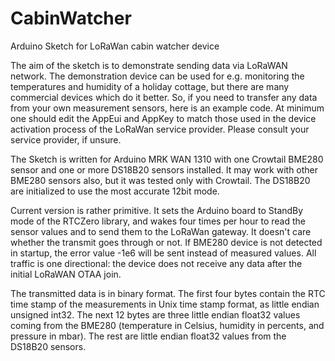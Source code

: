# CabinWatcher
Arduino Sketch for LoRaWan cabin watcher device

The aim of the sketch is to demonstrate sending data via LoRaWAN
network.  The demonstration device can be used for e.g. monitoring the
temperatures and humidity of a holiday cottage, but there are many
commercial devices which do it better.  So, if you need to transfer
any data from your own measurement sensors, here is an example code.
At minimum one should edit the AppEui and AppKey to match those used
in the device activation process of the LoRaWan service provider.
Please consult your service provider, if unsure.

The Sketch is written for Arduino MRK WAN 1310 with one Crowtail
BME280 sensor and one or more DS18B20 sensors installed.  It may work
with other BME280 sensors also, but it was tested only with Crowtail.
The DS18B20 are initialized to use the most accurate 12bit mode.

Current version is rather primitive.  It sets the Arduino board to
StandBy mode of the RTCZero library, and wakes four times per hour to
read the sensor values and to send them to the LoRaWan gateway.  It
doesn't care whether the transmit goes through or not.  If BME280
device is not detected in startup, the error value -1e6 will be sent
instead of measured values.  All traffic is one directional: the
device does not receive any data after the initial LoRaWAN OTAA join.

The transmitted data is in binary format.  The first four bytes
contain the RTC time stamp of the measurements in Unix time stamp
format, as little endian unsigned int32.  The next 12 bytes are three
little endian float32 values coming from the BME280 (temperature in
Celsius, humidity in percents, and pressure in mbar).  The rest are
little endian float32 values from the DS18B20 sensors.



